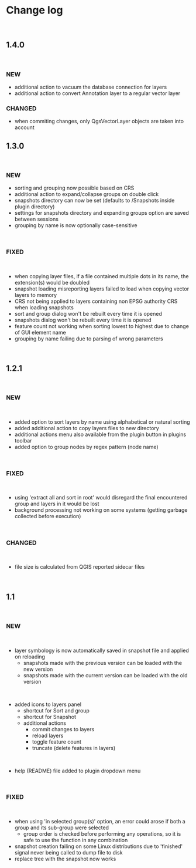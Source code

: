 # Change log
&nbsp;
## 1.4.0
&nbsp;
### NEW
- additional action to vacuum the database connection for layers
- additional action to convert Annotation layer to a regular vector layer
### CHANGED
- when commiting changes, only QgsVectorLayer objects are taken into account
&nbsp;
## 1.3.0
&nbsp;
### NEW
- sorting and grouping now possible based on CRS
- additional action to expand/collapse groups on double click
- snapshots directory can now be set (defaults to /Snapshots inside plugin directory)
- settings for snapshots directory and expanding groups option are saved between sessions
- grouping by name is now optionally case-sensitive
<!-- -->
&nbsp;
### FIXED
&nbsp;
- when copying layer files, if a file contained multiple dots in its name, the extension(s) would be doubled
- snapshot loading misreporting layers failed to load when copying vector layers to memory
- CRS not being applied to layers containing non EPSG authority CRS when loading snapshots 
- sort and group dialog won't be rebuilt every time it is opened
- snapshots dialog won't be rebuilt every time it is opened
- feature count not working when sorting lowest to highest due to change of GUI element name
- grouping by name failing due to parsing of wrong parameters
<!-- -->
&nbsp;
## 1.2.1
&nbsp;
### NEW
&nbsp;
- added option to sort layers by name using alphabetical or natural sorting
- added additional action to copy layers files to new directory
- additional actions menu also available from the plugin button in plugins toolbar
- added option to group nodes by regex pattern (node name)
<!-- -->
&nbsp;  
### FIXED
&nbsp;
- using 'extract all and sort in root' would disregard the final encountered group and layers in it would be lost
- background processing not working on some systems (getting garbage collected before execution)
<!-- -->
&nbsp;  
### CHANGED
&nbsp;
- file size is calculated from QGIS reported sidecar files
<!-- -->
&nbsp;
## 1.1
&nbsp;  
###  NEW
&nbsp;  
- layer symbology is now automatically saved in snapshot file and applied on reloading  
    + snapshots made with the previous version can be loaded with the new version  
    + snapshots made with the current version can be loaded with the old version  
<!-- -->
&nbsp;  
- added icons to layers panel
    + shortcut for Sort and group
    + shortcut for Snapshot
    + additional actions
        - commit changes to layers
        - reload layers
        - toggle feature count
        - truncate (delete features in layers)
<!-- -->
&nbsp;   
- help (README) file added to plugin dropdown menu   
<!-- -->
&nbsp;  
### FIXED
&nbsp;
- when using 'in selected group(s)' option, an error could arose if both a group and its sub-group were selected
    + group order is checked before performing any operations, so it is safe to use the function in any combination
- snapshot creation failing on some Linux distributions due to 'finished' signal never being called to dump file to disk
- replace tree with the snapshot now works